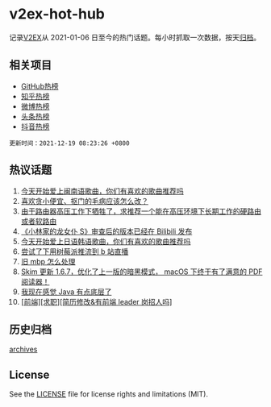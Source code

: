 # v2ex-hot-hub

 记录[V2EX](https://www.v2ex.com/)从 2021-01-06 日至今的热门话题。每小时抓取一次数据，按天[归档](archives)。
 
 ## 相关项目

- [GitHub热榜](https://github.com/snaildev/github-hot-hub)
- [知乎热榜](https://github.com/snaildev/zhihu-hot-hub)
- [微博热榜](https://github.com/snaildev/weibo-hot-hub)
- [头条热榜](https://github.com/snaildev/toutiao-hot-hub)
- [抖音热榜](https://github.com/snaildev/douyin-hot-hub)


 `更新时间：2021-12-19 08:23:26 +0800`

## 热议话题

1. [今天开始爱上闽南语歌曲，你们有喜欢的歌曲推荐吗](https://www.v2ex.com/t/822962)
1. [喜欢贪小便宜、抠门的毛病应该怎么改？](https://www.v2ex.com/t/823019)
1. [由于路由器高压工作下牺牲了，求推荐一个能在高压环境下长期工作的硬路由或者软路由](https://www.v2ex.com/t/822985)
1. [《小林家的龙女仆 S》审查后的版本已经在 Bilibili 发布](https://www.v2ex.com/t/823006)
1. [今天开始爱上日语韩语歌曲，你们有喜欢的歌曲推荐吗](https://www.v2ex.com/t/823014)
1. [尝试了下用树莓派推流到 b 站直播](https://www.v2ex.com/t/822941)
1. [旧 mbp 怎么处理](https://www.v2ex.com/t/822969)
1. [Skim 更新 1.6.7，优化了上一版的暗黑模式， macOS 下终于有了满意的 PDF 阅读器！](https://www.v2ex.com/t/823002)
1. [我现在感觉 Java 有点底层了](https://www.v2ex.com/t/823011)
1. [[前端][求职][简历修改&有前端 leader 岗招人吗]](https://www.v2ex.com/t/823018)

## 历史归档

[archives](archives)

## License

See the [LICENSE](LICENSE) file for license rights and limitations (MIT).
